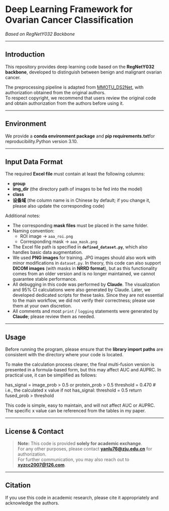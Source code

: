 # Deep Learning Framework for Ovarian Cancer Classification  
*Based on RegNetY032 Backbone*

---

## Introduction
This repository provides deep learning code based on the **RegNetY032 backbone**, developed to distinguish between benign and malignant ovarian cancer.

The preprocessing pipeline is adapted from [MMOTU_DS2Net](https://github.com/cv516Buaa/MMOTU_DS2Net), with authorization obtained from the original authors.  
To respect copyright, we recommend that users review the original code and obtain authorization from the authors before using it.

---

## Environment
We provide a **conda environment package** and **pip requirements.txt**for reproducibility.Python version 3.10.

---

## Input Data Format
The required **Excel file** must contain at least the following columns:

- **group**  
- **img_dir** (the directory path of images to be fed into the model)  
- **class**  
- **设备域** (the column name is in Chinese by default; if you change it, please also update the corresponding code)

Additional notes:

- The corresponding **mask files** must be placed in the same folder.  
- Naming convention:  
  - ROI image → `aaa_roi.png`  
  - Corresponding mask → `aaa_mask.png`  
- The Excel file path is specified in **`defined_dataset.py`**, which also handles basic data augmentation.  
- We used **PNG images** for training. JPG images should also work with minor modifications in `dataset.py`. In theory, this code can also support **DICOM images** (with masks in **NRRD format**), but as this functionality comes from an older version and is no longer maintained, we cannot guarantee stable performance.  
- All debugging in this code was performed by **Claude**. The visualization and 95% CI calculations were also generated by Claude. Later, we developed dedicated scripts for these tasks. Since they are not essential to the main workflow, we did not verify their correctness; please use them at your own discretion.  
- All comments and most `print` / `logging` statements were generated by **Claude**; please review them as needed.  

---

## Usage
Before running the program, please ensure that the **library import paths** are consistent with the directory where your code is located.

To make the calculation process clearer, the final multi-fusion version is presented in a formula-based form, but this may affect AUC and AUPRC. In practical use, it can be simplified as follows:

  has_signal = image_prob > 0.5 or protein_prob > 0.5
  threshold = 0.470  # i.e., the calculated x value
  if not has_signal:
      threshold = 0.5
  return fused_prob > threshold

This code is simple, easy to maintain, and will not affect AUC or AUPRC. The specific x value can be referenced from the tables in my paper.

---

## License & Contact
> **Note:** This code is provided **solely for academic exchange**.  
> For any other purposes, please contact **yanlu76@zju.edu.cn** for authorization.  
> For further communication, you may also reach out to **xyzcc2007@126.com**.

---

## Citation
If you use this code in academic research, please cite it appropriately and acknowledge the authors.
